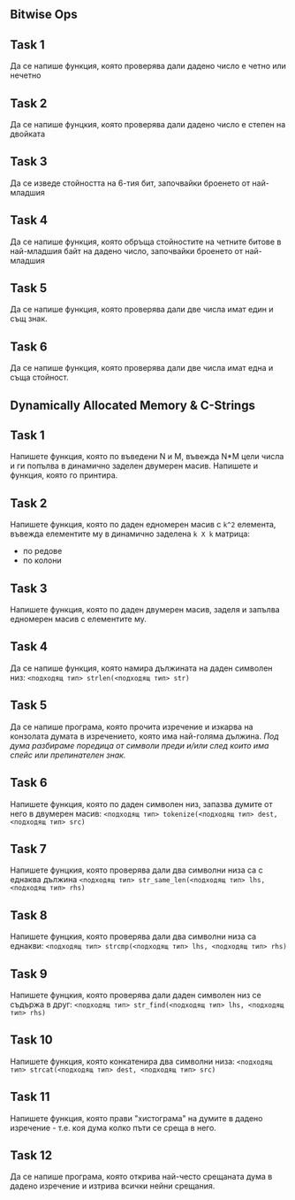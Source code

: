 ## Bitwise Ops
## Task 1
Да се напише функция, която проверява дали дадено число е четно или нечетно

## Task 2
Да се напише фунцкия, която проверява дали дадено число е степен на двойката

## Task 3
Да се изведе стойността на 6-тия бит, започвайки броенето от най-младшия

## Task 4
Да се напише функция, която обръща стойностите на четните битове в най-младшия байт на дадено число, започвайки броенето от най-младшия

## Task 5
Да се напише функция, която проверява дали две числа имат един и същ знак.

## Task 6
Да се напише функция, която проверява дали две числа имат една и съща стойност.


## Dynamically Allocated Memory & C-Strings
## Task 1
Напишете функция, която по въведени N и M, въвежда N*M цели числа и ги попълва в динамично заделен двумерен масив. Напишете и функция, която го принтира.

## Task 2
Напишете функция, която по даден едномерен масив с `k^2` елемента, въвежда елементите му в динамично заделена `k X k` матрица:
- по редове
- по колони

## Task 3
Напишете функция, която по даден двумерен масив, заделя и запълва едномерен масив с елементите му.

## Task 4
Да се напише функция, която намира дължината на даден символен низ: `<подходящ тип> strlen(<подходящ тип> str)`

## Task 5
Да се напише програма, която прочита изречение и изкарва на конзолата думата в изречението, която има най-голяма дължина. _Под дума разбираме поредица от символи преди и/или след които има спейс или препинателен знак._

## Task 6
Напишете функция, която по даден символен низ, запазва думите от него в двумерен масив: `<подходящ тип> tokenize(<подходящ тип> dest, <подходящ тип> src)`

## Task 7
Напишете фунцкия, която проверява дали два символни низа са с еднаква дължина `<подходящ тип> str_same_len(<подходящ тип> lhs, <подходящ тип> rhs)`

## Task 8
Напишете фунцкия, която проверява дали два символни низа са еднакви: `<подходящ тип> strcmp(<подходящ тип> lhs, <подходящ тип> rhs)`

## Task 9
Напишете фунцкия, която проверява дали даден символен низ се съдържа в друг: `<подходящ тип> str_find(<подходящ тип> lhs, <подходящ тип> rhs)`

## Task 10
Напишете функция, която конкатенира два символни низа: `<подходящ тип> strcat(<подходящ тип> dest, <подходящ тип> src)`

## Task 11
Напишете функция, която прави "хистограма" на думите в дадено изречение - т.е. коя дума колко пъти се среща в него.

## Task 12
Да се напише програма, която открива най-често срещаната дума в дадено изречение и изтрива всички нейни срещания.



